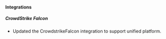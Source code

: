 
#### Integrations

##### CrowdStrike Falcon

- Updated the CrowdstrikeFalcon integration to support unified platform.
